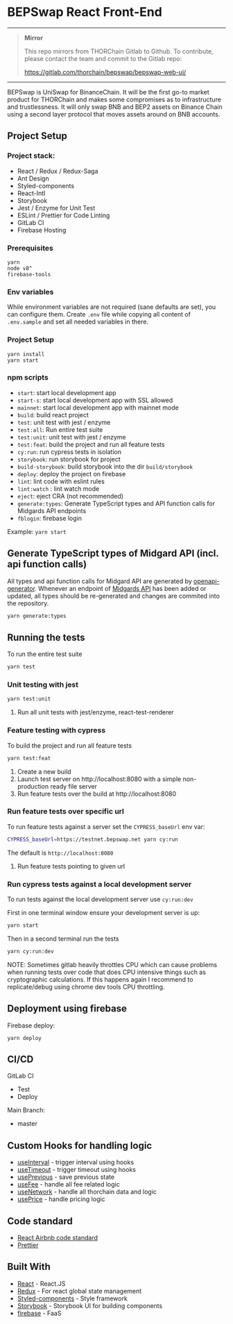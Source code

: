 # BEPSwap React Front-End

---

> **Mirror**
>
> This repo mirrors from THORChain Gitlab to Github.
> To contribute, please contact the team and commit to the Gitlab repo:
>
> https://gitlab.com/thorchain/bepswap/bepswap-web-ui/

---

BEPSwap is UniSwap for BinanceChain. It will be the first go-to market product for THORChain and makes some compromises as to infrastructure and trustlessness. It will only swap BNB and BEP2 assets on Binance Chain using a second layer protocol that moves assets around on BNB accounts.

## Project Setup

### Project stack:

- React / Redux / Redux-Saga
- Ant Design
- Styled-components
- React-Intl
- Storybook
- Jest / Enzyme for Unit Test
- ESLint / Prettier for Code Linting
- GitLab CI
- Firebase Hosting

### Prerequisites

```
yarn
node v8^
firebase-tools
```

### Env variables

While environment variables are not required (sane defaults are set), you can configure them. Create `.env` file while copying all content of `.env.sample` and set all needed variables in there.

### Project Setup

```
yarn install
yarn start
```

### npm scripts

- `start`: start local development app
- `start-s`: start local development app with SSL allowed
- `mainnet`: start local development app with mainnet mode
- `build`: build react project
- `test`: unit test with jest / enzyme
- `test:all`: Run entire test suite
- `test:unit`: unit test with jest / enzyme
- `test:feat`: build the project and run all feature tests
- `cy:run`: run cypress tests in isolation
- `storybook`: run storybook for project
- `build-storybook`: build storybook into the dir `build/storybook`
- `deploy`: deploy the project on firebase
- `lint`: lint code with eslint rules
- `lint:watch` : lint watch mode
- `eject`: eject CRA (not recommended)
- `generate:types`: Generate TypeScript types and API function calls for Midgards API endpoints
- `fblogin`: firebase login

Example: `yarn start`

## Generate TypeScript types of Midgard API (incl. api function calls)

All types and api function calls for Midgard API are generated by [openapi-generator](https://openapi-generator.tech/). Whenever an endpoint of [Midgards API](https://midgard.bepswap.com/v1/doc) has been added or updated, all types should be re-generated and changes are commited into the repository.

```bash
yarn generate:types
```

## Running the tests

To run the entire test suite

```bash
yarn test
```

### Unit testing with jest

```bash
yarn test:unit
```

1. Run all unit tests with jest/enzyme, react-test-renderer

### Feature testing with cypress

To build the project and run all feature tests

```bash
yarn test:feat
```

1. Create a new build
1. Launch test server on http://localhost:8080 with a simple non-production ready file server
1. Run feature tests over the build at http://localhost:8080

### Run feature tests over specific url

To run feature tests against a server set the `CYPRESS_baseUrl` env var:

```bash
CYPRESS_baseUrl=https://testnet.bepswap.net yarn cy:run
```

The default is `http://localhost:8080`

1. Run feature tests pointing to given url

### Run cypress tests against a local development server

To run tests against the local development server use `cy:run:dev`

First in one terminal window ensure your development server is up:

```bash
yarn start
```

Then in a second terminal run the tests

```bash
yarn cy:run:dev
```

NOTE: Sometimes gitlab heavily throttles CPU which can cause problems when running tests over code that does CPU intensive things such as cryptographic calculations. If this happens again I recommend to replicate/debug using chrome dev tools CPU throttling.

## Deployment using firebase

Firebase deploy:

```
yarn deploy
```

## CI/CD

GitLab CI

- Test
- Deploy

Main Branch:

- master

## Custom Hooks for handling logic

- [useInterval](https://gitlab.com/thorchain/bepswap/bepswap-web-ui/-/blob/development/src/hooks/useInterval.ts) - trigger interval using hooks
- [useTimeout](https://gitlab.com/thorchain/bepswap/bepswap-web-ui/-/blob/development/src/hooks/useTimeout.ts) - trigger timeout using hooks
- [usePrevious](https://gitlab.com/thorchain/bepswap/bepswap-web-ui/-/blob/development/src/hooks/usePrevious.ts) - save previous state
- [useFee](https://gitlab.com/thorchain/bepswap/bepswap-web-ui/-/blob/development/src/hooks/useFee.ts) - handle all fee related logic
- [useNetwork](https://gitlab.com/thorchain/bepswap/bepswap-web-ui/-/blob/development/src/hooks/useNetwork.ts) - handle all thorchain data and logic
- [usePrice](https://gitlab.com/thorchain/bepswap/bepswap-web-ui/-/blob/development/src/hooks/usePrice.ts) - handle pricing logic

## Code standard

- [React Airbnb code standard](https://github.com/airbnb/javascript/tree/master/react)
- [Prettier](https://prettier.io/)

## Built With

- [React](https://reactjs.org) - React.JS
- [Redux](https://github.com/reduxjs/redux) - For react global state management
- [Styled-components](https://www.styled-components.com/) - Style framework
- [Storybook](https://storybook.js.org/) - Storybook UI for building components
- [firebase](https://firebase.google.com/) - FaaS
